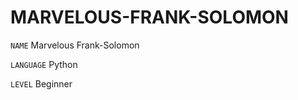 # MARVELOUS-FRANK-SOLOMON

```NAME``` 
Marvelous Frank-Solomon

```LANGUAGE``` 
Python

```LEVEL```
Beginner
